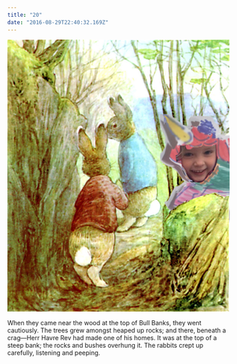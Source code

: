 ```yaml
---
title: "20"
date: "2016-08-29T22:40:32.169Z"
---
```



![GliseGeir Grevling & Herr Havre Rev](./image020.jpg)

When they came near the wood at the top of Bull Banks, they went cautiously. The trees grew amongst heaped up rocks; and there, beneath a crag—Herr Havre Rev had made one of his homes. It was at the top of a steep bank; the rocks and bushes overhung it. The rabbits crept up carefully, listening and peeping.
